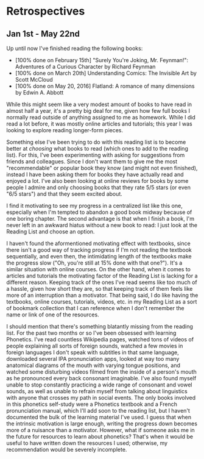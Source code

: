 # Retrospectives

## Jan 1st - May 22nd
Up until now I've finished reading the following books:
* [100% done on February 15th] "Surely You're Joking, Mr. Feynman!": Adventures of a Curious Character by Richard Feynman
* [100% done on March 20th] Understanding Comics: The Invisible Art by Scott McCloud
* [100% done on May 20, 2016] Flatland: A romance of many dimensions by Edwin A. Abbott

While this might seem like a very modest amount of books to have read in almost half a year, it's a pretty big deal for me, given how few full books I normally read outside of anything assigned to me as homework. While I did read a lot before, it was mostly online articles and tutorials; this year I was looking to explore reading longer-form pieces.

Something else I've been trying to do with this reading list is to become better at *choosing* what books to read (which ones to add to the reading list). For this, I've been experimenting with asking for suggestions from friends and colleagues. Since I don't want them to give me the most "recommendable" or popular book they know (and might not even finished), instead I have been asking them for books they have actually read and enjoyed a lot. I've also been looking at online reviews for books by some people I admire and only choosing books that they rate 5/5 stars (or even "6/5 stars") and that they seem excited about.

I find it motivating to see my progress in a centralized list like this one, especially when I'm tempted to abandon a good book midway because of one boring chapter. The second advantage is that when I finish a book, I'm never left in an awkward hiatus without a new book to read: I just look at the Reading List and choose an option.

I haven't found the aformentioned motivating effect with textbooks, since there isn't a good way of tracking progress if I'm not reading the textbook sequentially, and even then, the intimidating length of the textbooks make the progress slow ("Oh, you're still at 15% done with that one?"). It's a similar situation with online courses. On the other hand, when it comes to articles and tutorials the motivating factor of the Reading List is lacking for a different reason. Keeping track of the ones I've read seems like too much of a hassle, given how short they are, so that keeping track of them feels like more of an interruption than a motivator. That being said, I do like having the textbooks, online courses, tutorials, videos, etc. in my Reading List as a sort of bookmark collection that I can reference when I don't remember the name or link of one of the resources.

I should mention that there's something blatantly missing from the reading list. For the past two months or so I've been obsessed with learning Phonetics. I've read countless Wikipedia pages, watched tons of videos of people explaining all sorts of foreign sounds, watched a few movies in foreign languages I don't speak with subtitles in that same language, downloaded several IPA pronunciation apps, looked at way too many anatomical diagrams of the mouth with varying tongue positions, and watched some disturbing videos filmed from the inside of a person's mouth as he pronounced every back consonant imaginable. I've also found myself unable to stop constantly practicing a wide range of consonant and vowel sounds, as well as unable to refrain myself from talking about linguistics with anyone that crosses my path in social events. The only books involved in this phonetics self-study were a Phonetics textbook and a French pronunciation manual, which I'll add soon to the reading list, but I haven't documented the bulk of the learning material I've used. I guess that when the intrinsic motivation is large enough, writing the progress down becomes more of a nuisance than a motivator. However, what if someone asks me in the future for resources to learn about phonetics? That's when it would be useful to have written down the resources I used; otherwise, my recommendation would be severely incomplete.
